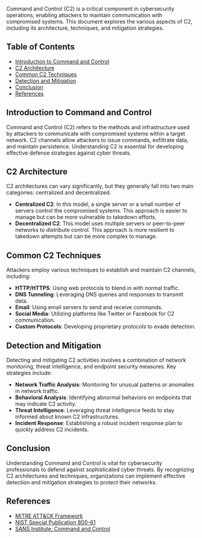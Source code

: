 Command and Control (C2) is a critical component in cybersecurity operations, enabling attackers to maintain communication with compromised systems. This document explores the various aspects of C2, including its architecture, techniques, and mitigation strategies.

## Table of Contents    
- [Introduction to Command and Control](#introduction-to-command-and-control)
- [C2 Architecture](#c2-architecture)
- [Common C2 Techniques](#common-c2-techniques)
- [Detection and Mitigation](#detection-and-mitigation)
- [Conclusion](#conclusion)
- [References](#references)

## Introduction to Command and Control
Command and Control (C2) refers to the methods and infrastructure used by attackers to communicate with compromised systems within a target network. C2 channels allow attackers to issue commands, exfiltrate data, and maintain persistence.  Understanding C2 is essential for developing effective defense strategies against cyber threats.    

## C2 Architecture
C2 architectures can vary significantly, but they generally fall into two main categories: centralized and decentralized.    
- **Centralized C2**: In this model, a single server or a small number of servers control the compromised systems. This approach is easier to manage but can be more vulnerable to takedown efforts.    
- **Decentralized C2**: This model uses multiple servers or peer-to-peer networks to distribute control. This approach is more resilient to takedown attempts but can be more complex to manage.   

## Common C2 Techniques
Attackers employ various techniques to establish and maintain C2 channels, including:
- **HTTP/HTTPS**: Using web protocols to blend in with normal traffic.
- **DNS Tunneling**: Leveraging DNS queries and responses to transmit data.
- **Email**: Using email servers to send and receive commands.
- **Social Media**: Utilizing platforms like Twitter or Facebook for C2 communication.
- **Custom Protocols**: Developing proprietary protocols to evade detection.    

## Detection and Mitigation
Detecting and mitigating C2 activities involves a combination of network monitoring, threat intelligence, and endpoint security measures. Key strategies include:
- **Network Traffic Analysis**: Monitoring for unusual patterns or anomalies in network traffic.
- **Behavioral Analysis**: Identifying abnormal behaviors on endpoints that may indicate C2 activity.
- **Threat Intelligence**: Leveraging threat intelligence feeds to stay informed about known C2 infrastructures.
- **Incident Response**: Establishing a robust incident response plan to quickly address C2 incidents. 

## Conclusion
Understanding Command and Control is vital for cybersecurity professionals to defend against sophisticated cyber threats. By recognizing C2 architectures and techniques, organizations can implement effective detection and mitigation strategies to protect their networks. 
   
## References
- [MITRE ATT&CK Framework](https://attack.mitre.org/)
- [NIST Special Publication 800-61](https://csrc.nist.gov/publications/detail/sp/800-61/rev-2/final)
- [SANS Institute: Command and Control](https://www.sans.org/white-papers/command-and-control/) 